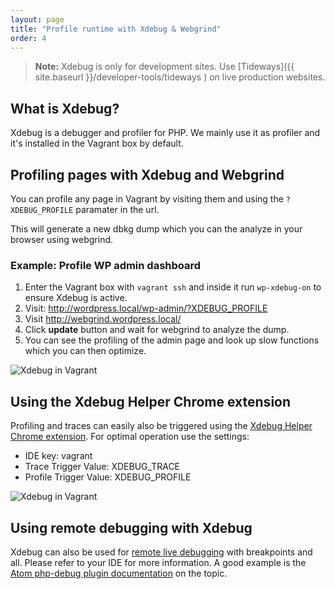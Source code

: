 ```yaml
---
layout: page
title: "Profile runtime with Xdebug & Webgrind"
order: 4
---
```


> **Note:** Xdebug is only for development sites. Use [Tideways]({{ site.baseurl }}/developer-tools/tideways ) on live production websites.

## What is Xdebug?

Xdebug is a debugger and profiler for PHP. We mainly use it as profiler and it's installed in the Vagrant box by default.

## Profiling pages with Xdebug and Webgrind

You can profile any page in Vagrant by visiting them and using the `?XDEBUG_PROFILE` paramater in the url.

This will generate a new dbkg dump which you can the analyze in your browser using webgrind.

### Example: Profile WP admin dashboard
1. Enter the Vagrant box with `vagrant ssh` and inside it run `wp-xdebug-on` to ensure Xdebug is active.
1. Visit: http://wordpress.local/wp-admin/?XDEBUG_PROFILE
1. Visit http://webgrind.wordpress.local/
1. Click **update** button and wait for webgrind to analyze the dump.
1. You can see the profiling of the admin page and look up slow functions which you can then optimize.

![Xdebug in Vagrant]({{site.baseurl}}/images/webgrind-example.png)

## Using the Xdebug Helper Chrome extension

Profiling and traces can easily also be triggered using the [Xdebug Helper Chrome extension](https://github.com/mac-cain13/xdebug-helper-for-chrome). For optimal operation use the settings:
* IDE key: vagrant
* Trace Trigger Value: XDEBUG_TRACE
* Profile Trigger Value: XDEBUG_PROFILE

![Xdebug in Vagrant]({{site.baseurl}}/images/xdebug-helper-settings.png)

## Using remote debugging with Xdebug

Xdebug can also be used for [remote live debugging](https://xdebug.org/docs/remote) with breakpoints and all. Please refer to your IDE for more information. A good example is the [Atom php-debug plugin documentation](https://atom.io/packages/php-debug) on the topic.
